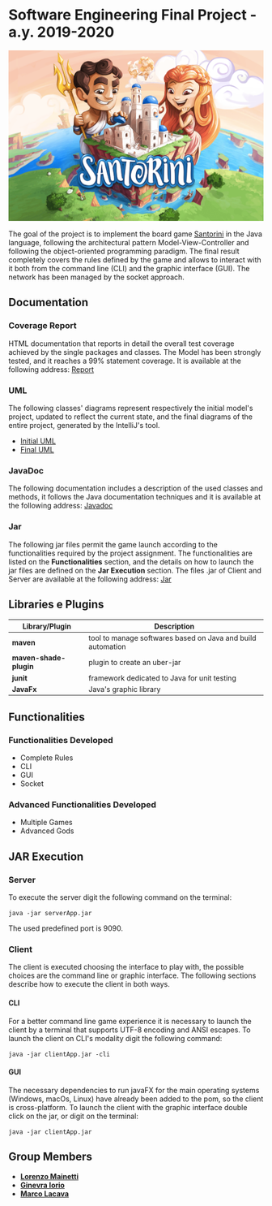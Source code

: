 # Software Engineering Final Project - a.y. 2019-2020
![alt text](https://github.com/LorenzoMainetti/ing-sw-2020-Mainetti-Iorio-Lacava/blob/master/src/main/resources/SantoriniLogo.png)

The goal of the project is to implement the board game [Santorini](https://roxley.com/products/santorini) in the Java language, following the architectural pattern  Model-View-Controller and following the object-oriented programming paradigm. The final result completely covers the rules defined by the game and allows to interact with it both from the command line (CLI) and the graphic interface (GUI). The network has been managed by the socket approach.

## Documentation
### Coverage Report
HTML documentation that reports in detail the overall test coverage achieved by the single packages and classes. The Model has been strongly tested, and it reaches a 99% statement coverage.
It is available at the following address: [Report](https://github.com/LorenzoMainetti/ing-sw-2020-Mainetti-Iorio-Lacava/tree/master/deliveries/final/report)

### UML
The following classes' diagrams represent respectively the initial model's project, updated to reflect the current state, and the final diagrams of the entire project, generated by the IntelliJ's tool.
- [Initial UML](https://github.com/LorenzoMainetti/ing-sw-2020-Mainetti-Iorio-Lacava/tree/master/deliveries/final/uml/initial)
- [Final UML](https://github.com/LorenzoMainetti/ing-sw-2020-Mainetti-Iorio-Lacava/tree/master/deliveries/final/uml/generated)

### JavaDoc
The following documentation includes a description of the used classes and methods, it follows the Java documentation techniques and it is available at the following address: [Javadoc](https://github.com/LorenzoMainetti/ing-sw-2020-Mainetti-Iorio-Lacava/tree/master/deliveries/final/javadoc)

### Jar
The following jar files permit the game launch according to the functionalities required by the project assignment. The functionalities are listed on the __Functionalities__ section, and the details on how to launch the jar files are defined on the __Jar Execution__ section. The files .jar of Client and Server are available at the following address: [Jar](https://github.com/LorenzoMainetti/ing-sw-2020-Mainetti-Iorio-Lacava/tree/master/deliveries/final/jar)

## Libraries e Plugins
|Library/Plugin|Description|
|--------------|-----------|
|__maven__|tool to manage softwares based on Java and build automation|
|__maven-shade-plugin__|plugin to create an uber-jar|
|__junit__|framework dedicated to Java for unit testing|
|__JavaFx__|Java's graphic library|

## Functionalities
### Functionalities Developed
- Complete Rules
- CLI
- GUI
- Socket

### Advanced Functionalities Developed
- Multiple Games
- Advanced Gods

## JAR Execution
### Server
To execute the server digit the following command on the terminal:
```
java -jar serverApp.jar 
```
The used predefined port is 9090.

### Client
The client is executed choosing the interface to play with, the possible choices are the command line or graphic interface. The following sections describe how to execute the client in both ways.
#### CLI
For a better command line game experience it is necessary to launch the client by a terminal that supports UTF-8 encoding and ANSI escapes. 
To launch the client on CLI's modality digit the following command:
```
java -jar clientApp.jar -cli
```
#### GUI
The necessary dependencies to run javaFX for the main operating systems (Windows, macOs, Linux) have already been added to the pom, so the client is cross-platform.
To launch the client with the graphic interface double click on the jar, or digit on the terminal:
```
java -jar clientApp.jar 
```

## Group Members
- [__Lorenzo Mainetti__](https://github.com/LorenzoMainetti)
- [__Ginevra Iorio__](https://github.com/ginevraiorioo)
- [__Marco Lacava__](https://github.com/LacavaMarco)
